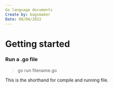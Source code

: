 ```yaml
---
Go language documents
Create by: bugsmaker
Date: 08/04/2022
---
```


# Getting started

### Run a .go file

> go run filename.go

This is the shorthand for compile and running file.